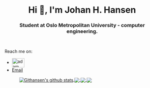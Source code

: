 <h1 align="center">Hi 👋, I'm Johan H. Hansen</h1>
<h3 align="center">Student at Oslo Metropolitan University - computer engineering.</h3> 
<br> 

  Reach me on: 
  <ul>
  <li><a href="https://www.linkedin.com/in/johan-hustoft-hansen-b42991228/" target="blank"><img align="center"
      src="https://raw.githubusercontent.com/rahuldkjain/github-profile-readme-generator/master/src/images/icons/Social/linked-in-alt.svg"
                                                                                                alt="adam pithewan" height="30" width="40" /></a></li>
  <li> <a href = "mailto:johan.h.hansen@hotmail.com">Email</a>
  </li>
  <ul>
    <a href="https://github.com/Githansen/github-readme-stats">
  <img align="center" src="https://github-readme-stats.Githansen.vercel.app/api?username=anuraghazra&show_icons=true&include_all_commits=true&theme=material-palenight" alt="Githansen's github stats" />
</a>
<a href="https://github.com/Githansen/github-readme-stats">
  <!-- Change the `github-readme-stats.anuraghazra1.vercel.app` to `github-readme-stats.vercel.app`  -->
  <img align="center" src="https://github-readme-stats.vercel.app/api/top-langs/?username=Githansen&layout=compact&theme=material-palenight" />
</a>

<a href="https://github.com/Githansen/github-readme-stats">
  <!-- Change the `github-readme-stats.Githansen.vercel.app` to `github-readme-stats.vercel.app`  -->
  <img align="center" src="https://github-readme-stats.Githansen.vercel.app/api/pin/?username=Githansen&repo=github-readme-stats&theme=material-palenight" />
</a>    
<a href="https://github.com/Githansen/Githansen.github.io">
  <!-- Change the `github-readme-stats.anuraghazra1.vercel.app` to `github-readme-stats.vercel.app`  -->
  <img align="center" src="https://github-readme-stats.Githansen.vercel.app/api/pin/?username=anuraghazra&repo=Githansen.github.io&theme=material-palenight" />
</a>



